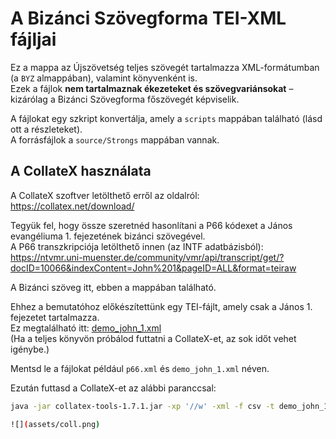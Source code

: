 # A Bizánci Szövegforma TEI-XML fájljai

Ez a mappa az Újszövetség teljes szövegét tartalmazza XML-formátumban (a `BYZ` almappában), valamint könyvenként is.  
Ezek a fájlok **nem tartalmaznak ékezeteket és szövegvariánsokat** – kizárólag a Bizánci Szövegforma főszövegét képviselik.

A fájlokat egy szkript konvertálja, amely a `scripts` mappában található (lásd ott a részleteket).  
A forrásfájlok a `source/Strongs` mappában vannak.

## A CollateX használata

A CollateX szoftver letölthető erről az oldalról:  
https://collatex.net/download/

Tegyük fel, hogy össze szeretnéd hasonlítani a P66 kódexet a János evangéliuma 1. fejezetének bizánci szövegével.  
A P66 transzkripciója letölthető innen (az INTF adatbázisból):  
https://ntvmr.uni-muenster.de/community/vmr/api/transcript/get/?docID=10066&indexContent=John%201&pageID=ALL&format=teiraw

A Bizánci szöveg itt, ebben a mappában található.

Ehhez a bemutatóhoz előkészítettünk egy TEI-fájlt, amely csak a János 1. fejezetet tartalmazza.  
Ez megtalálható itt: [demo_john_1.xml](assets/demo_john_1.xml)  
(Ha a teljes könyvön próbálod futtatni a CollateX-et, az sok időt vehet igénybe.)

Mentsd le a fájlokat például `p66.xml` és `demo_john_1.xml` néven.

Ezután futtasd a CollateX-et az alábbi paranccsal:

```bash
java -jar collatex-tools-1.7.1.jar -xp '//w' -xml -f csv -t demo_john_1.xml p66.xml > collation.csv

![](assets/coll.png)
